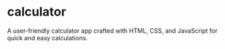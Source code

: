# calculator
A user-friendly calculator app crafted with HTML, CSS, and JavaScript for quick and easy calculations.
